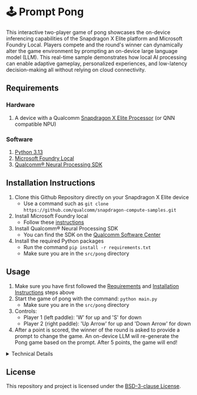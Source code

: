 # 🕹️ Prompt Pong

This interactive two-player game of pong showcases the on-device inferencing capabilities of the Snapdragon X Elite platform and Microsoft Foundry Local. Players compete and the round's winner can dynamically alter the game environment by prompting an on-device large language model (LLM). This real-time sample demonstrates how local AI processing can enable adaptive gameplay, personalized experiences, and low-latency decision-making all without relying on cloud connectivity.


## Requirements
### Hardware
1. A device with a Qualcomm [Snapdragon X Elite Processor](https://www.qualcomm.com/products/mobile/snapdragon/laptops-and-tablets/snapdragon-x-elite) (or QNN compatible NPU)


### Software

1. [Python 3.13](https://www.python.org/)
2. [Microsoft Foundry Local](https://learn.microsoft.com/en-us/azure/ai-foundry/foundry-local/)
3. [Qualcomm® Neural Processing SDK](https://www.qualcomm.com/developer/software/neural-processing-sdk-for-ai)


## Installation Instructions

1. Clone this Github Repository directly on your Snapdragon X Elite device
    - Use a command such as `git clone https://github.com/qualcomm/snapdragon-compute-samples.git`
2. Install Microsoft Foundry local
    - Follow these [instructions](https://learn.microsoft.com/en-us/azure/ai-foundry/foundry-local/get-started)
3. Install Qualcomm® Neural Processing SDK
    - You can find the SDK on the [Qualcomm Software Center](https://softwarecenter.qualcomm.com/)
4. Install the required Python packages
    - Run the command `pip install -r requirements.txt`
    - Make sure you are in the `src/pong` directory


## Usage

1. Make sure you have first followed the [Requirements](#requirements) and [Installation Instructions](#installation-instructions) steps above
2. Start the game of pong with the command: `python main.py`
    - Make sure you are in the `src/pong` directory
3. Controls:
    - Player 1 (left paddle): 'W' for up and 'S' for down
    - Player 2 (right paddle): 'Up Arrow' for up and 'Down Arrow' for down
4. After a point is scored, the winner of the round is asked to provide a prompt to change the game. An on-device LLM will re-generate the Pong game based on the prompt. After 5 points, the game will end!

<details>
    <summary>Technical Details</summary>
    <h3>Tech Stack Overview</h3>
    <p>Prompt Pong is completely designed in Python. The main Python packages used are:</p>
    <ul>
        <li><a href="https://www.pygame.org/docs/" target="_blank">pygame</a>: a package for Python game development</li>
        <li><a href="https://learn.microsoft.com/en-us/azure/ai-foundry/foundry-local/how-to/how-to-integrate-with-inference-sdks?pivots=programming-language-python" target="_blank">foundry_local</a>: a package that interfaces with Microsoft's Foundry Local SDK</li>
        <li><a href="https://github.com/openai/openai-python" target="_blank">openai</a>: a package integrated with  foundry_local models to simplify model inferencing</li>
    </ul>
    <p>The game is composed of three Python files:</p>
    <ul>
        <li><a href="./main.py" target="_blank">main.py</a>: contains the main game loop and game logic</li>
        <li><a href="./model_inference.py" target="_blank">model_inference.py</a>: contains the actual inferencing of the on-device models</li>
        <li><a href="./game_config.py" target="_blank">game_config.py</a>: contains a class that configures the Pong game</li>
    </ul>
    <h3>Model Inferencing</h3>
    <img src="./images/prompt_pong_model_sequence.png" style="min-width: 480px; max-width: 65%; height: auto;"/>
    <p>Between points being scored, the winner of that round is asked to provide a prompt to change the game. Once the player sends a prompt, the prompt and previous game configuration are sent to a Foundry Local model on a separate thread. Once the model returns the new game configuration, the game loop and game logic are re-rendered and the game continues until 5 points are scored.</p>
    <h4>System Prompt Methodology</h4>
    <p>When designing the prompt for the Foundry Local model, it was important to first understand the <a href="https://learn.microsoft.com/en-us/azure/ai-foundry/foundry-local/reference/reference-rest" target="_blank">constraints and parameters</a>. A low temperature and set max_tokens were used to ensure consistent and accurate results. To enure that the model properly returns the structured data needed, several additional checks were added. The final prompt was created based on system prompts of other popular ai tools.</p>
</details>


## License

This repository and project is licensed under the [BSD-3-clause License](https://spdx.org/licenses/BSD-3-Clause.html).
